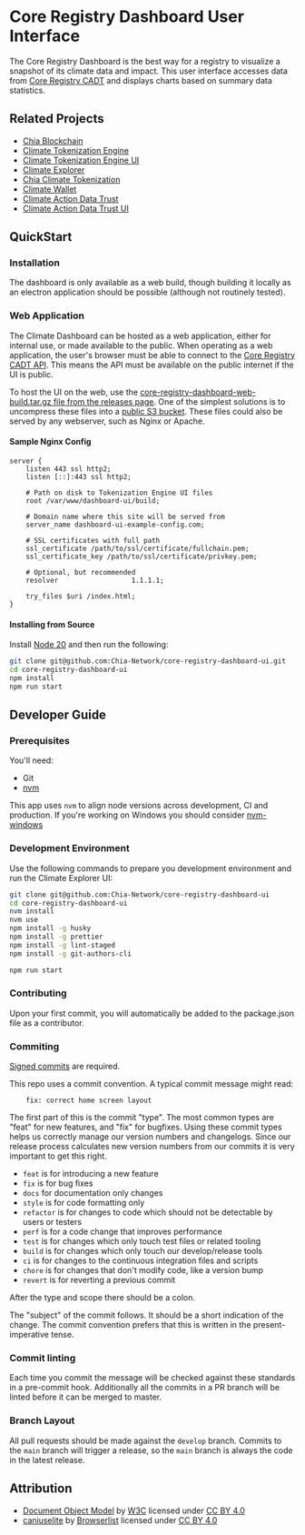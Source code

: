 # Core Registry Dashboard User Interface

The Core Registry Dashboard is the best way for a registry to visualize a snapshot of its climate data and impact.
This user interface accesses data from [Core Registry CADT](https://github.com/Chia-Network/Core-Registry-CADT/)
and displays charts based on summary data statistics.

## Related Projects

* [Chia Blockchain](https://github.com/Chia-Network/chia-blockchain)
* [Climate Tokenization Engine](https://github.com/Chia-Network/Climate-Tokenization-Engine)
* [Climate Tokenization Engine UI](https://github.com/Chia-Network/Climate-Tokenization-Engine-UI)
* [Climate Explorer](https://github.com/Chia-Network/climate-token-driver)
* [Chia Climate Tokenization](https://github.com/Chia-Network/climate-token-driver)
* [Climate Wallet](https://github.com/Chia-Network/Climate-Wallet)
* [Climate Action Data Trust](https://github.com/Chia-Network/cadt)
* [Climate Action Data Trust UI](https://github.com/Chia-Network/cadt-ui)

## QuickStart

### Installation

The dashboard is only available as a web build, though building it locally as an electron application should be possible (although not routinely tested).

### Web Application

The Climate Dashboard can be hosted as a web application, either for internal use, or made available to the public.  When operating as a web application, the user's browser must be able to connect to the [Core Registry CADT API](https://github.com/Chia-Network/Core-Registry-CADT).  This means the API must be available on the public internet if the UI is public.

To host the UI on the web, use the [core-registry-dashboard-web-build.tar.gz file from the releases page](https://github.com/Chia-Network/core-registry-dashboard-ui/releases). One of the simplest solutions is to uncompress these files into a [public S3 bucket](https://docs.aws.amazon.com/AmazonS3/latest/userguide/WebsiteAccessPermissionsReqd.html). These files could also be served by any webserver, such as Nginx or Apache.

#### Sample Nginx Config

```
server {
    listen 443 ssl http2;
    listen [::]:443 ssl http2;

    # Path on disk to Tokenization Engine UI files
    root /var/www/dashboard-ui/build;

    # Domain name where this site will be served from
    server_name dashboard-ui-example-config.com;

    # SSL certificates with full path
    ssl_certificate /path/to/ssl/certificate/fullchain.pem;
    ssl_certificate_key /path/to/ssl/certificate/privkey.pem;

    # Optional, but recommended
    resolver                  1.1.1.1;

    try_files $uri /index.html;
}

```

#### Installing from Source

Install [Node 20](https://nodejs.org/en/download/releases) and then run the following:

```sh
git clone git@github.com:Chia-Network/core-registry-dashboard-ui.git
cd core-registry-dashboard-ui
npm install
npm run start
```

## Developer Guide

### Prerequisites

You'll need:

- Git
- [nvm](https://github.com/nvm-sh/nvm)

This app uses `nvm` to align node versions across development, CI and production. If you're working on Windows you
should consider [nvm-windows](https://github.com/coreybutler/nvm-windows)

### Development Environment

Use the following commands to prepare you development environment and run the Climate Explorer UI:

```sh
git clone git@github.com:Chia-Network/core-registry-dashboard-ui
cd core-registry-dashboard-ui
nvm install
nvm use
npm install -g husky
npm install -g prettier
npm install -g lint-staged
npm install -g git-authors-cli

npm run start
```

### Contributing

Upon your first commit, you will automatically be added to the package.json file as a contributor.

### Commiting

[Signed commits](https://docs.github.com/en/authentication/managing-commit-signature-verification/signing-commits) are
required.

This repo uses a commit convention. A typical commit message might read:

```
    fix: correct home screen layout
```

The first part of this is the commit "type". The most common types are "feat" for new features, and "fix" for bugfixes.
Using these commit types helps us correctly manage our version numbers and changelogs. Since our release process
calculates new version numbers from our commits it is very important to get this right.

- `feat` is for introducing a new feature
- `fix` is for bug fixes
- `docs` for documentation only changes
- `style` is for code formatting only
- `refactor` is for changes to code which should not be detectable by users or testers
- `perf` is for a code change that improves performance
- `test` is for changes which only touch test files or related tooling
- `build` is for changes which only touch our develop/release tools
- `ci` is for changes to the continuous integration files and scripts
- `chore` is for changes that don't modify code, like a version bump
- `revert` is for reverting a previous commit

After the type and scope there should be a colon.

The "subject" of the commit follows. It should be a short indication of the change. The commit convention prefers that
this is written in the present-imperative tense.

### Commit linting

Each time you commit the message will be checked against these standards in a pre-commit hook. Additionally all the
commits in a PR branch will be linted before it can be merged to master.

### Branch Layout

All pull requests should be made against the `develop` branch. Commits to the `main` branch will trigger a release, so
the `main` branch is always the code in the latest release.

## Attribution

* [Document Object Model](https://www.w3.org/TR/DOM-Requirements/) by [W3C](https://www.w3.org/) licensed under [CC BY 4.0](http://creativecommons.org/licenses/by/4.0/)
* [caniuselite](https://github.com/browserslist/caniuse-lite) by [Browserlist](https://browsersl.ist/) licensed under [CC BY 4.0](http://creativecommons.org/licenses/by/4.0/)
